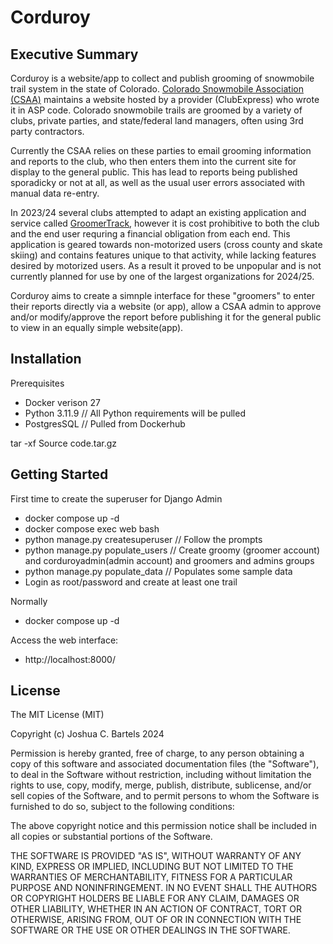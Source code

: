 # Corduroy 
## Executive Summary 
Corduroy is a website/app to collect and publish grooming of snowmobile trail system in the state of Colorado. [Colorado Snowmobile Association (CSAA)](https://www.snowmobilecolo.com/content.aspx?page_id=1980&club_id=45117#search_results) maintains a website hosted by a provider (ClubExpress) who wrote it in ASP code.  Colorado snowmobile trails are groomed by a variety of clubs, private parties, and state/federal land managers, often using 3rd party contractors.  

Currently the CSAA relies on these parties to email grooming information and reports to the club, who then enters them into the current site for display to the general public.  This has lead to reports being published sporadicky or not at all, as well as the usual user errors associated with manual data re-entry.  

In 2023/24 several clubs attempted to adapt an existing application and service called [GroomerTrack](https://www.groomertracker.com/), however it is cost prohibitive to both the club and the end user requring a financial obligation from each end.  This application is geared towards non-motorized users (cross county and skate skiing) and contains features unique to that activity, while lacking features desired by motorized users.  As a result it proved to be unpopular and is not currently planned for use by one of the largest organizations for 2024/25.

Corduroy aims to create a simnple interface for these "groomers" to enter their reports directly via a website (or app), allow a CSAA admin to  approve and/or modify/approve the report before publishing it for the general public to view in an equally simple website(app).

## Installation
Prerequisites  
- Docker verison 27
- Python 3.11.9  // All Python requirements will be pulled  
- PostgresSQL // Pulled from Dockerhub  

tar -xf Source code.tar.gz  

## Getting Started
First time to create the superuser for Django Admin
- docker compose up  -d
- docker compose exec web bash  
- python manage.py createsuperuser  // Follow the prompts  
- python manage.py populate_users // Create groomy (groomer account) and corduroyadmin(admin account) and groomers and admins groups  
- python manage.py populate_data // Populates some sample data  
- Login as root/password and create at least one trail 


Normally
- docker compose up -d

Access the web interface:  
- http://localhost:8000/  


## License
The MIT License (MIT)

Copyright (c) Joshua C. Bartels 2024

Permission is hereby granted, free of charge, to any person obtaining a copy of this software and associated documentation files (the "Software"), to deal in the Software without restriction, including without limitation the rights to use, copy, modify, merge, publish, distribute, sublicense, and/or sell copies of the Software, and to permit persons to whom the Software is furnished to do so, subject to the following conditions:

The above copyright notice and this permission notice shall be included in all copies or substantial portions of the Software.

THE SOFTWARE IS PROVIDED "AS IS", WITHOUT WARRANTY OF ANY KIND, EXPRESS OR IMPLIED, INCLUDING BUT NOT LIMITED TO THE WARRANTIES OF MERCHANTABILITY, FITNESS FOR A PARTICULAR PURPOSE AND NONINFRINGEMENT. IN NO EVENT SHALL THE AUTHORS OR COPYRIGHT HOLDERS BE LIABLE FOR ANY CLAIM, DAMAGES OR OTHER LIABILITY, WHETHER IN AN ACTION OF CONTRACT, TORT OR OTHERWISE, ARISING FROM, OUT OF OR IN CONNECTION WITH THE SOFTWARE OR THE USE OR OTHER DEALINGS IN THE SOFTWARE.
